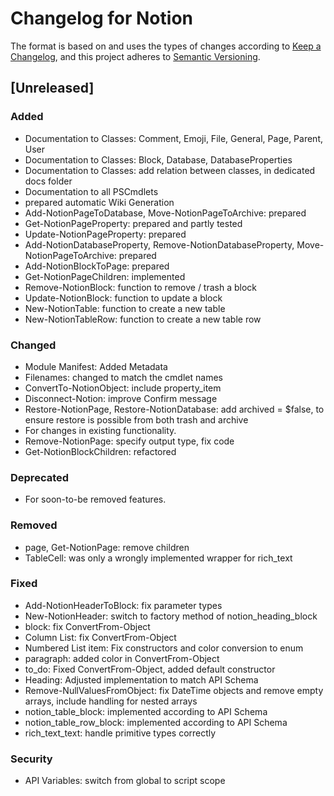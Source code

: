 # Changelog for Notion

The format is based on and uses the types of changes according to [Keep a Changelog](https://keepachangelog.com/en/1.0.0/),
and this project adheres to [Semantic Versioning](https://semver.org/spec/v2.0.0.html).

## [Unreleased]

### Added

- Documentation to Classes: Comment, Emoji, File, General, Page, Parent, User
- Documentation to Classes: Block, Database, DatabaseProperties
- Documentation to Classes: add relation between classes, in dedicated docs folder
- Documentation to all PSCmdlets
- prepared automatic Wiki Generation
- Add-NotionPageToDatabase, Move-NotionPageToArchive: prepared
- Get-NotionPageProperty: prepared and partly tested
- Update-NotionPageProperty: prepared
- Add-NotionDatabaseProperty, Remove-NotionDatabaseProperty, Move-NotionPageToArchive: prepared
- Add-NotionBlockToPage: prepared
- Get-NotionPageChildren: implemented
- Remove-NotionBlock: function to remove / trash a block
- Update-NotionBlock: function to update a block
- New-NotionTable: function to create a new table
- New-NotionTableRow: function to create a new table row

### Changed

- Module Manifest: Added Metadata
- Filenames: changed to match the cmdlet names
- ConvertTo-NotionObject: include property_item
- Disconnect-Notion: improve Confirm message
- Restore-NotionPage, Restore-NotionDatabase: add archived = $false, to ensure restore is possible from both trash and archive
- For changes in existing functionality.
- Remove-NotionPage: specify output type, fix code
- Get-NotionBlockChildren: refactored

### Deprecated

- For soon-to-be removed features.

### Removed

- page, Get-NotionPage: remove children
- TableCell: was only a wrongly implemented wrapper for rich_text

### Fixed

- Add-NotionHeaderToBlock: fix parameter types
- New-NotionHeader: switch to factory method of notion_heading_block
- block: fix ConvertFrom-Object
- Column List: fix ConvertFrom-Object
- Numbered List item: Fix constructors and color conversion to enum
- paragraph: added color in ConvertFrom-Object
- to_do: Fixed ConvertFrom-Object, added default constructor
- Heading: Adjusted implementation to match API Schema
- Remove-NullValuesFromObject: fix DateTime objects and remove empty arrays, include handling for nested arrays
- notion_table_block: implemented according to API Schema
- notion_table_row_block: implemented according to API Schema
- rich_text_text: handle primitive types correctly

### Security

- API Variables: switch from global to script scope
